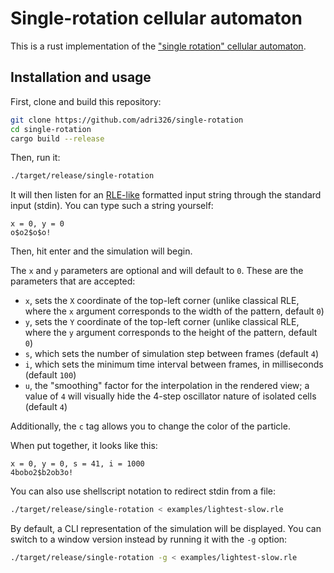 # Single-rotation cellular automaton

This is a rust implementation of the ["single rotation" cellular automaton](http://dmishin.blogspot.com/2013/11/the-single-rotation-rule-remarkably.html).

## Installation and usage

First, clone and build this repository:

```sh
git clone https://github.com/adri326/single-rotation
cd single-rotation
cargo build --release
```

Then, run it:

```sh
./target/release/single-rotation
```

It will then listen for an [RLE-like](https://conwaylife.com/wiki/Run_Length_Encoded) formatted input string through the standard input (stdin).
You can type such a string yourself:

```
x = 0, y = 0
o$o2$o$o!
```

Then, hit enter and the simulation will begin.

The `x` and `y` parameters are optional and will default to `0`.
These are the parameters that are accepted:

- `x`, sets the `X` coordinate of the top-left corner (unlike classical RLE, where the `x` argument corresponds to the width of the pattern, default `0`)
- `y`, sets the `Y` coordinate of the top-left corner (unlike classical RLE, where the `y` argument corresponds to the height of the pattern, default `0`)
- `s`, which sets the number of simulation step between frames (default `4`)
- `i`, which sets the minimum time interval between frames, in milliseconds (default `100`)
- `u`, the "smoothing" factor for the interpolation in the rendered view; a value of `4` will visually hide the 4-step oscillator nature of isolated cells (default `4`)

Additionally, the `c` tag allows you to change the color of the particle.

When put together, it looks like this:

```
x = 0, y = 0, s = 41, i = 1000
4bobo2$b2ob3o!
```

You can also use shellscript notation to redirect stdin from a file:

```sh
./target/release/single-rotation < examples/lightest-slow.rle
```

By default, a CLI representation of the simulation will be displayed. You can switch to a window version instead by running it with the `-g` option:

```sh
./target/release/single-rotation -g < examples/lightest-slow.rle
```
